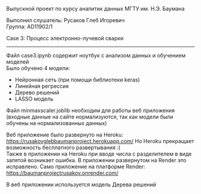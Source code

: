 Выпускной проект по курсу аналитик данных МГТУ им. Н.Э. Баумана

Выполнил слушатель: Русаков Глеб Игоревич\
Группа: AD11902/1

Case 3: Процесс электронно-лучевой сварки

---

Файл case3.ipynb содержит ноутбук с анализом данных и обучением моделей\
Было обучено 4 модели:
- Нейронная сеть (при помощи библиотеки keras)
- Линейная регрессия
- Дерево решений 
- LASSO модель

Файл minmaxscaler.joblib необходим для работы веб приложения (входные данные на сайте нормализуются, так как модели были обучены на нормализованных данных)

Веб приложение было развернуто на Heroku: https://rusakovglebbaumanproject.herokuapp.com/
Но Heroku прекращает возможность бесплатного развертывания :(\
Также в приложении на Heroku при вводе числа с разделителем в виде запятой возникает ошибка. В приложении развернутом на Render это исправлено.
Само приложение на платформе Render: https://baumanprojectrusakov.onrender.com/

В веб приложении используется модель Дерева решений
